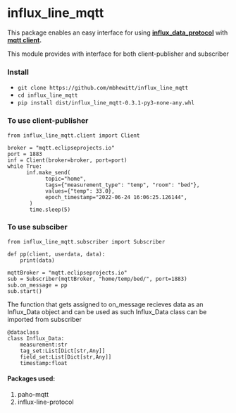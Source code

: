 # influx_line_mqtt

This package enables an easy interface for using **[influx_data_protocol](https://docs.influxdata.com/influxdb/v2.3/reference/syntax/line-protocol/)** with **[mqtt client](https://mqtt.org/).**

This module provides with interface for both client-publisher and subscriber

### Install

* `git clone https://github.com/mbhewitt/influx_line_mqtt`
* `cd influx_line_mqtt`
* `pip install dist/influx_line_mqtt-0.3.1-py3-none-any.whl`

### To use client-publisher

```
from influx_line_mqtt.client import Client

broker = "mqtt.eclipseprojects.io"
port = 1883
inf = Client(broker=broker, port=port)
while True:
      inf.make_send(
            topic="home",
            tags={"measurement_type": "temp", "room": "bed"},
            values={"temp": 33.0},
            epoch_timestamp="2022-06-24 16:06:25.126144",
       )
       time.sleep(5)
```

### To use subsciber

```
from influx_line_mqtt.subscriber import Subscriber

def pp(client, userdata, data):
    print(data)

mqttBroker = "mqtt.eclipseprojects.io"
sub = Subscriber(mqttBroker, "home/temp/bed/", port=1883)
sub.on_message = pp
sub.start()
```

The function that gets assigned to on_message recieves data as an Influx_Data object and can be used as such Influx_Data class can be imported from subscriber

```
@dataclass
class Influx_Data:
	measurement:str
	tag_set:List[Dict[str,Any]]
	field_set:List[Dict[str,Any]]
	timestamp:float
```

#### Packages used:

1. paho-mqtt
2. influx-line-protocol
